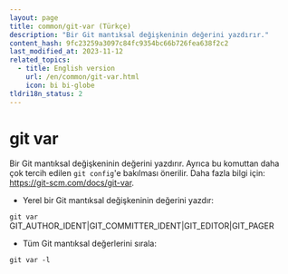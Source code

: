 ```yaml
---
layout: page
title: common/git-var (Türkçe)
description: "Bir Git mantıksal değişkeninin değerini yazdırır."
content_hash: 9fc23259a3097c84fc9354bc66b726fea638f2c2
last_modified_at: 2023-11-12
related_topics:
  - title: English version
    url: /en/common/git-var.html
    icon: bi bi-globe
tldri18n_status: 2
---
```

# git var

Bir Git mantıksal değişkeninin değerini yazdırır.
Ayrıca bu komuttan daha çok tercih edilen `git config`'e bakılması önerilir.
Daha fazla bilgi için: <https://git-scm.com/docs/git-var>.

- Yerel bir Git mantıksal değişkeninin değerini yazdır:

`git var `<span class="tldr-var badge badge-pill bg-dark-lm bg-white-dm text-white-lm text-dark-dm font-weight-bold">GIT_AUTHOR_IDENT|GIT_COMMITTER_IDENT|GIT_EDITOR|GIT_PAGER</span>

- Tüm Git mantıksal değerlerini sırala:

`git var -l`
